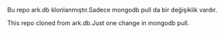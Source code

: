 Bu repo ark.db klonlanmıştır.Sadece mongodb pull da bir değişiklik vardır.

This repo cloned from ark.db.Just one change in mongodb pull.
